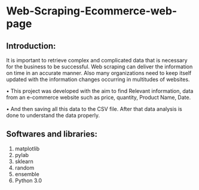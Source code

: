 # Web-Scraping-Ecommerce-web-page

## Introduction:
It is important to retrieve complex and complicated data that is necessary for the business to be successful.
Web scraping can deliver the information on time in an accurate manner.
Also many organizations need to keep itself updated with the information changes occurring in multitudes of websites.


• This project was developed with the aim to find Relevant information, data from an e-commerce website such as price, quantity, Product Name, Date.

• And then saving all this data to the CSV file. After that data analysis is done to understand the data properly.
## Softwares and libraries:

1. matplotlib
2. pylab
3. sklearn
4. random
5. ensemble
6. Python 3.0
